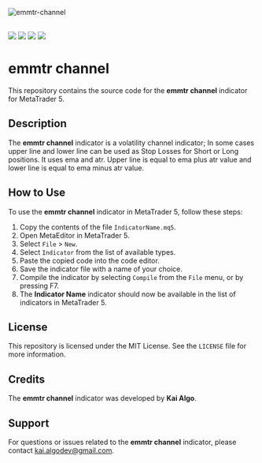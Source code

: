 ![emmtr-channel](https://user-images.githubusercontent.com/118737409/234052007-1c1070ba-299b-4ec8-a9b3-17513c5addf8.png)

<br/>
<img src="https://badgen.net/badge/platform/mt5/orange"/>
<img src="https://badgen.net/badge/category/indicator/blue"/>
<img src="https://badgen.net/badge/name/emmtr-channel/red"/>
<img src="https://badgen.net/badge/language/MQL5/black"/>

# emmtr channel

This repository contains the source code for the **emmtr channel** indicator for MetaTrader 5.

## Description

The **emmtr channel** indicator is a volatility channel indicator; In some cases upper line and lower line can be used as Stop Losses for Short or Long positions. It uses ema and atr. Upper line is equal to ema plus atr value and lower line is equal to ema minus atr value.

## How to Use

To use the **emmtr channel** indicator in MetaTrader 5, follow these steps:

1. Copy the contents of the file `IndicatorName.mq5`.
2. Open MetaEditor in MetaTrader 5.
3. Select `File` > `New`.
4. Select `Indicator` from the list of available types.
5. Paste the copied code into the code editor.
6. Save the indicator file with a name of your choice.
7. Compile the indicator by selecting `Compile` from the `File` menu, or by pressing F7.
8. The **Indicator Name** indicator should now be available in the list of indicators in MetaTrader 5.

## License

This repository is licensed under the MIT License. See the `LICENSE` file for more information.

## Credits

The **emmtr channel** indicator was developed by **Kai Algo**.

## Support

For questions or issues related to the **emmtr channel** indicator, please contact <a href="kai.algodev@gmail.com">kai.algodev@gmail.com</a>.
